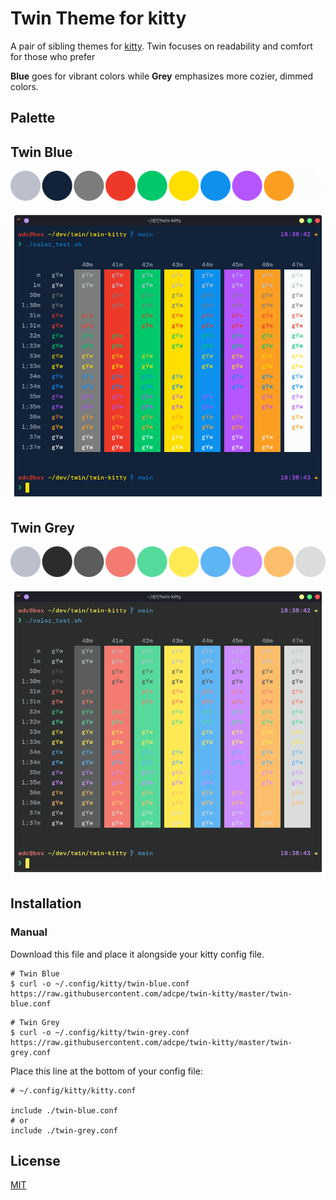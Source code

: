 # Twin Theme for kitty

A pair of sibling themes for [kitty](https://sw.kovidgoyal.net/kitty/). Twin focuses on readability and comfort for those who prefer

**Blue** goes for vibrant colors while **Grey** emphasizes more cozier, dimmed colors.

## Palette

## Twin Blue

![Twin Blue Palette](/img/tb_palette.png)

![Twin Blue Screenshot](/img/tb.png)

## Twin Grey

![Twin Grey](/img/tg_palette.png)

![Twin Grey Screenshot](/img/tg.png)

## Installation

<!-- ### Automatic

Run this command inside kitty to access all kitty themes.

```
kitty +kitten themes
```

Search for Twin Blue or Twin Grey to install. -->

### Manual

Download this file and place it alongside your kitty config file.

```
# Twin Blue
$ curl -o ~/.config/kitty/twin-blue.conf https://raw.githubusercontent.com/adcpe/twin-kitty/master/twin-blue.conf
```

```
# Twin Grey
$ curl -o ~/.config/kitty/twin-grey.conf https://raw.githubusercontent.com/adcpe/twin-kitty/master/twin-grey.conf
```

Place this line at the bottom of your config file:

```
# ~/.config/kitty/kitty.conf

include ./twin-blue.conf
# or
include ./twin-grey.conf
```

## License

[MIT](/LICENSE)
